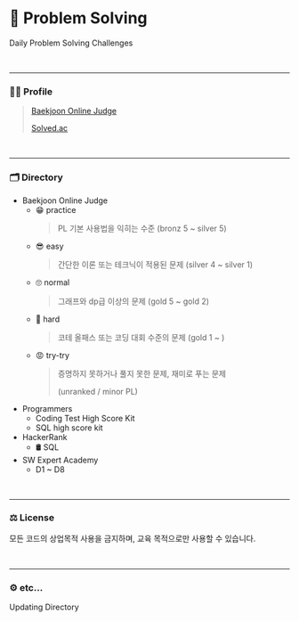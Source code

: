 # 📆 Problem Solving

Daily Problem Solving Challenges

<br><hr/>

### 🧑‍💻 Profile

> [Baekjoon Online Judge](https://www.acmicpc.net/user/polygon)
>
> [Solved.ac](https://solved.ac/profile/polygon)

<br><hr/>

### 🗂️ Directory

+ Baekjoon Online Judge
  + 😁 practice
    >  PL 기본 사용법을 익히는 수준 (bronz 5 ~ silver 5)
  + 😎 easy
    > 간단한 이론 또는 테크닉이 적용된 문제 (silver 4 ~ silver 1)
  + 🙄 normal
    > 그래프와 dp급 이상의 문제 (gold 5 ~ gold 2)
  + 🤔 hard
    > 코테 올패스 또는 코딩 대회 수준의 문제 (gold 1 ~ )
  + 😡 try-try
    > 증명하지 못하거나 풀지 못한 문제, 재미로 푸는 문제
    > 
    > (unranked / minor PL)
+ Programmers
  + Coding Test High Score Kit
  + SQL high score kit
+ HackerRank
  + 🛢 SQL
+ SW Expert Academy
  + D1 ~ D8

<br><hr/>

### ⚖️ License

모든 코드의 상업목적 사용을 금지하며, 교육 목적으로만 사용할 수 있습니다.

<br><hr/>

### ⚙️ etc...

Updating Directory
